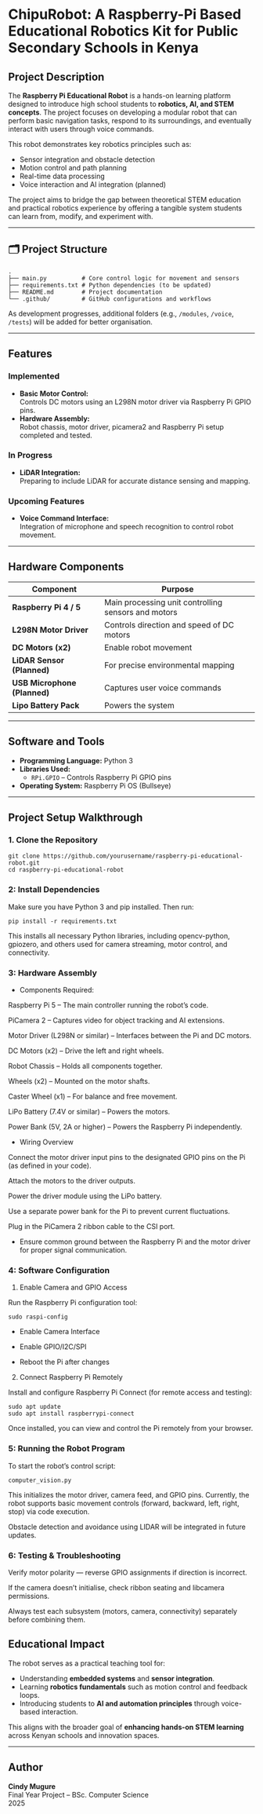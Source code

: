 # ChipuRobot: A Raspberry-Pi Based Educational Robotics Kit for Public Secondary Schools in Kenya

## Project Description
The **Raspberry Pi Educational Robot** is a hands-on learning platform designed to introduce high school students to **robotics, AI, and STEM concepts**. The project focuses on developing a modular robot that can perform basic navigation tasks, respond to its surroundings, and eventually interact with users through voice commands.

This robot demonstrates key robotics principles such as:
- Sensor integration and obstacle detection  
- Motion control and path planning  
- Real-time data processing  
- Voice interaction and AI integration (planned)  

The project aims to bridge the gap between theoretical STEM education and practical robotics experience by offering a tangible system students can learn from, modify, and experiment with.

---

## 🗂️ Project Structure

```
.
├── main.py          # Core control logic for movement and sensors
├── requirements.txt # Python dependencies (to be updated)
├── README.md        # Project documentation
└── .github/         # GitHub configurations and workflows
```


As development progresses, additional folders (e.g., `/modules`, `/voice`, `/tests`) will be added for better organisation.

---

## Features

### Implemented
- **Basic Motor Control:**  
  Controls DC motors using an L298N motor driver via Raspberry Pi GPIO pins.  
- **Hardware Assembly:**  
  Robot chassis, motor driver, picamera2 and Raspberry Pi setup completed and tested.  

### In Progress 
- **LiDAR Integration:**  
  Preparing to include LiDAR for accurate distance sensing and mapping.  

### Upcoming Features
- **Voice Command Interface:**  
  Integration of microphone and speech recognition to control robot movement.   

---

## Hardware Components
| Component | Purpose |
|------------|----------|
| **Raspberry Pi 4 / 5** | Main processing unit controlling sensors and motors |
| **L298N Motor Driver** | Controls direction and speed of DC motors |
| **DC Motors (x2)** | Enable robot movement |
| **LiDAR Sensor (Planned)** | For precise environmental mapping |
| **USB Microphone (Planned)** | Captures user voice commands |
| **Lipo Battery Pack** | Powers the system |

---

## Software and Tools
- **Programming Language:** Python 3  
- **Libraries Used:**  
  - `RPi.GPIO` – Controls Raspberry Pi GPIO pins  
- **Operating System:** Raspberry Pi OS (Bullseye)  

---

## Project Setup Walkthrough

### 1. Clone the Repository
```
git clone https://github.com/yourusername/raspberry-pi-educational-robot.git
cd raspberry-pi-educational-robot
```

### 2: Install Dependencies

Make sure you have Python 3 and pip installed. Then run:
```
pip install -r requirements.txt
```

This installs all necessary Python libraries, including opencv-python, gpiozero, and others used for camera streaming, motor control, and connectivity.

### 3: Hardware Assembly
- Components Required:

Raspberry Pi 5 – The main controller running the robot’s code.

PiCamera 2 – Captures video for object tracking and AI extensions.

Motor Driver (L298N or similar) – Interfaces between the Pi and DC motors.

DC Motors (x2) – Drive the left and right wheels.

Robot Chassis – Holds all components together.

Wheels (x2) – Mounted on the motor shafts.

Caster Wheel (x1) – For balance and free movement.

LiPo Battery (7.4V or similar) – Powers the motors.

Power Bank (5V, 2A or higher) – Powers the Raspberry Pi independently.

- Wiring Overview

Connect the motor driver input pins to the designated GPIO pins on the Pi (as defined in your code).

Attach the motors to the driver outputs.

Power the driver module using the LiPo battery.

Use a separate power bank for the Pi to prevent current fluctuations.

Plug in the PiCamera 2 ribbon cable to the CSI port.

* Ensure common ground between the Raspberry Pi and the motor driver for proper signal communication.

### 4: Software Configuration
1. Enable Camera and GPIO Access

Run the Raspberry Pi configuration tool:
```
sudo raspi-config
```

- Enable Camera Interface

- Enable GPIO/I2C/SPI

- Reboot the Pi after changes

2. Connect Raspberry Pi Remotely

Install and configure Raspberry Pi Connect (for remote access and testing):
```
sudo apt update
sudo apt install raspberrypi-connect
```

Once installed, you can view and control the Pi remotely from your browser.

### 5: Running the Robot Program

To start the robot’s control script:
```
computer_vision.py
```

This initializes the motor driver, camera feed, and GPIO pins.
Currently, the robot supports basic movement controls (forward, backward, left, right, stop) via code execution.

Obstacle detection and avoidance using LIDAR will be integrated in future updates.

### 6: Testing & Troubleshooting

Verify motor polarity — reverse GPIO assignments if direction is incorrect.

If the camera doesn’t initialise, check ribbon seating and libcamera permissions.

Always test each subsystem (motors, camera, connectivity) separately before combining them.

## Educational Impact

The robot serves as a practical teaching tool for:

- Understanding **embedded systems** and **sensor integration**.  
- Learning **robotics fundamentals** such as motion control and feedback loops.  
- Introducing students to **AI and automation principles** through voice-based interaction.  

This aligns with the broader goal of **enhancing hands-on STEM learning** across Kenyan schools and innovation spaces.

---

## Author

**Cindy Mugure**  
Final Year Project – BSc. Computer Science  
2025 

